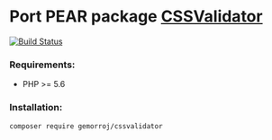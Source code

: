 # Port PEAR package [CSSValidator](http://pear.php.net/package/Services_W3C_CSSValidator)

[![Build Status](https://secure.travis-ci.org/Gemorroj/CSSValidator.png?branch=master)](https://travis-ci.org/Gemorroj/CSSValidator)

### Requirements:

- PHP >= 5.6

### Installation:
```bash
composer require gemorroj/cssvalidator
```

